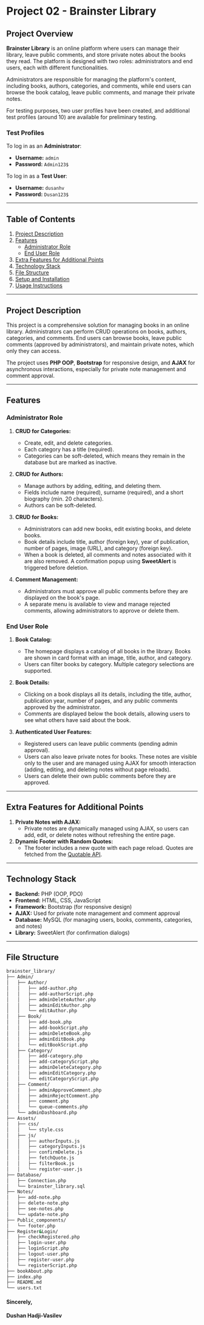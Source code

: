 # Project 02 - Brainster Library

## Project Overview

**Brainster Library** is an online platform where users can manage their library, leave public comments, and store private notes about the books they read. The platform is designed with two roles: administrators and end users, each with different functionalities.

Administrators are responsible for managing the platform's content, including books, authors, categories, and comments, while end users can browse the book catalog, leave public comments, and manage their private notes.

For testing purposes, two user profiles have been created, and additional test profiles (around 10) are available for preliminary testing.

### Test Profiles

To log in as an **Administrator**:

- **Username:** `admin`
- **Password:** `Admin123$`

To log in as a **Test User**:

- **Username:** `dusanhv`
- **Password:** `Dusan123$`

---

## Table of Contents

1. [Project Description](#project-description)
2. [Features](#features)
   - [Administrator Role](#administrator-role)
   - [End User Role](#end-user-role)
3. [Extra Features for Additional Points](#extra-features-for-additional-points)
4. [Technology Stack](#technology-stack)
5. [File Structure](#file-structure)
6. [Setup and Installation](#setup-and-installation)
7. [Usage Instructions](#usage-instructions)

---

## Project Description

This project is a comprehensive solution for managing books in an online library. Administrators can perform CRUD operations on books, authors, categories, and comments. End users can browse books, leave public comments (approved by administrators), and maintain private notes, which only they can access.

The project uses **PHP OOP**, **Bootstrap** for responsive design, and **AJAX** for asynchronous interactions, especially for private note management and comment approval.

---

## Features

### Administrator Role

1. **CRUD for Categories:**

   - Create, edit, and delete categories.
   - Each category has a title (required).
   - Categories can be soft-deleted, which means they remain in the database but are marked as inactive.

2. **CRUD for Authors:**

   - Manage authors by adding, editing, and deleting them.
   - Fields include name (required), surname (required), and a short biography (min. 20 characters).
   - Authors can be soft-deleted.

3. **CRUD for Books:**

   - Administrators can add new books, edit existing books, and delete books.
   - Book details include title, author (foreign key), year of publication, number of pages, image (URL), and category (foreign key).
   - When a book is deleted, all comments and notes associated with it are also removed. A confirmation popup using **SweetAlert** is triggered before deletion.

4. **Comment Management:**
   - Administrators must approve all public comments before they are displayed on the book's page.
   - A separate menu is available to view and manage rejected comments, allowing administrators to approve or delete them.

### End User Role

1. **Book Catalog:**

   - The homepage displays a catalog of all books in the library. Books are shown in card format with an image, title, author, and category.
   - Users can filter books by category. Multiple category selections are supported.

2. **Book Details:**

   - Clicking on a book displays all its details, including the title, author, publication year, number of pages, and any public comments approved by the administrator.
   - Comments are displayed below the book details, allowing users to see what others have said about the book.

3. **Authenticated User Features:**
   - Registered users can leave public comments (pending admin approval).
   - Users can also leave private notes for books. These notes are visible only to the user and are managed using AJAX for smooth interaction (adding, editing, and deleting notes without page reloads).
   - Users can delete their own public comments before they are approved.

---

## Extra Features for Additional Points

1. **Private Notes with AJAX:**
   - Private notes are dynamically managed using AJAX, so users can add, edit, or delete notes without refreshing the entire page.
2. **Dynamic Footer with Random Quotes:**
   - The footer includes a new quote with each page reload. Quotes are fetched from the [Quotable API](http://api.quotable.io/random).

---

## Technology Stack

- **Backend:** PHP (OOP, PDO)
- **Frontend:** HTML, CSS, JavaScript
- **Framework:** Bootstrap (for responsive design)
- **AJAX:** Used for private note management and comment approval
- **Database:** MySQL (for managing users, books, comments, categories, and notes)
- **Library:** SweetAlert (for confirmation dialogs)

---

## File Structure

```bash
brainster_library/
├── Admin/
│   ├── Author/
│   │   ├── add-author.php
│   │   ├── add-authorScript.php
│   │   ├── adminDeleteAuthor.php
│   │   ├── adminEditAuthor.php
│   │   └── editAuthor.php
│   ├── Book/
│   │   ├── add-book.php
│   │   ├── add-bookScript.php
│   │   ├── adminDeleteBook.php
│   │   ├── adminEditBook.php
│   │   └── editBookScript.php
│   ├── Category/
│   │   ├── add-category.php
│   │   ├── add-categoryScript.php
│   │   ├── adminDeleteCategory.php
│   │   ├── adminEditCategory.php
│   │   └── editCategoryScript.php
│   ├── Comment/
│   │   ├── adminApproveComment.php
│   │   ├── adminRejectComment.php
│   │   ├── comment.php
│   │   └── queue-comments.php
│   └── adminDashboard.php
├── Assets/
│   ├── css/
│   │   └── style.css
│   ├── js/
│   │   ├── authorInputs.js
│   │   ├── categoryInputs.js
│   │   ├── confirmDelete.js
│   │   ├── fetchQuote.js
│   │   ├── filterBook.js
│   │   └── register-user.js
├── Database/
│   ├── Connection.php
│   └── brainster_library.sql
├── Notes/
│   ├── add-note.php
│   ├── delete-note.php
│   ├── see-notes.php
│   └── update-note.php
├── Public_components/
│   └── footer.php
├── Register&Login/
│   ├── checkRegistered.php
│   ├── login-user.php
│   ├── loginScript.php
│   ├── logout-user.php
│   ├── register-user.php
│   └── registerScript.php
├── bookAbout.php
├── index.php
├── README.md
└── users.txt
```

#### Sincerely,

#### Dushan Hadji-Vasilev
